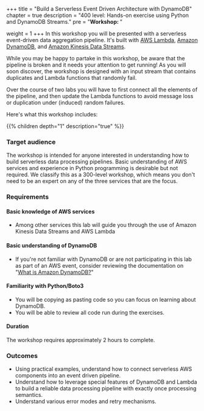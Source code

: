 +++
title = "Build a Serverless Event Driven Architecture with DynamoDB"
chapter = true
description = "400 level: Hands-on exercise using Python and DynamoDB Streams."
pre = "<b>Workshop: </b>"

weight = 1
+++
In this workshop you will be presented with a serverless event-driven data aggregation pipeline. It's built with [AWS Lambda](https://docs.aws.amazon.com/lambda/latest/dg/welcome.html), [Amazon DynamoDB](https://docs.aws.amazon.com/amazondynamodb/latest/developerguide/Introduction.html), and [Amazon Kinesis Data Streams](https://docs.aws.amazon.com/streams/latest/dev/introduction.html).

While you may be happy to partake in this workshop, be aware that the pipeline is broken and it needs your attention to get running! As you will soon discover, the workshop is designed with an input stream that contains duplicates and Lambda functions that randomly fail.

Over the course of two labs you will have to first connect all the elements of the pipeline, and then update the Lambda functions to avoid message loss or duplication under (induced) random failures.

Here's what this workshop includes:

{{% children  depth="1" description="true" %}}

### Target audience

The workshop is intended for anyone interested in understanding how to build serverless data processing pipelines. Basic understanding of AWS services and experience in Python programming is desirable but not required. We classify this as a 300-level workshop, which means you don't need to be an expert on any of the three services that are the focus.

### Requirements
#### Basic knowledge of AWS services
- Among other services this lab will guide you through the use of Amazon Kinesis Data Streams and AWS Lambda

#### Basic understanding of DynamoDB
- If you're not familiar with DynamoDB or are not participating in this lab as part of an AWS event, consider reviewing the documentation on "[What is Amazon DynamoDB?](https://docs.aws.amazon.com/amazondynamodb/latest/developerguide/Introduction.html)"

#### Familiarity with Python/Boto3
- You will be copying as pasting code so you can focus on learning about DynamoDB.
- You will be able to review all code run during the exercises.

#### Duration

The workshop requires approximately 2 hours to complete.

### Outcomes

- Using practical examples, understand how to connect serverless AWS components into an event driven pipeline.
- Understand how to leverage special features of DynamoDB and Lambda to build a reliable data processing pipeline with exactly once processing semantics.
- Understand various error modes and retry mechanisms.
